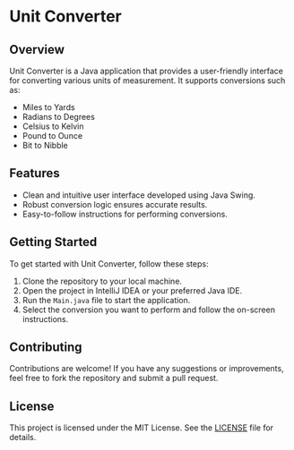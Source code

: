# Unit Converter

## Overview

Unit Converter is a Java application that provides a user-friendly interface for converting various units of measurement. It supports conversions such as:

- Miles to Yards
- Radians to Degrees
- Celsius to Kelvin
- Pound to Ounce
- Bit to Nibble

## Features

- Clean and intuitive user interface developed using Java Swing.
- Robust conversion logic ensures accurate results.
- Easy-to-follow instructions for performing conversions.

## Getting Started

To get started with Unit Converter, follow these steps:

1. Clone the repository to your local machine.
2. Open the project in IntelliJ IDEA or your preferred Java IDE.
3. Run the `Main.java` file to start the application.
4. Select the conversion you want to perform and follow the on-screen instructions.

## Contributing

Contributions are welcome! If you have any suggestions or improvements, feel free to fork the repository and submit a pull request.

## License

This project is licensed under the MIT License. See the [LICENSE](LICENSE) file for details.

